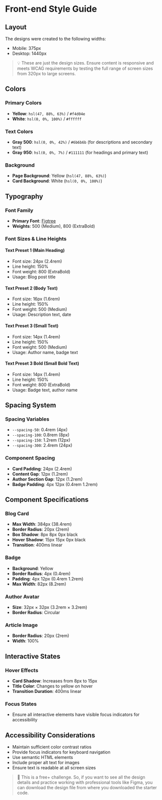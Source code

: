 # Front-end Style Guide

## Layout

The designs were created to the following widths:

- Mobile: 375px
- Desktop: 1440px

> 💡 These are just the design sizes. Ensure content is responsive and meets WCAG requirements by testing the full range of screen sizes from 320px to large screens.

## Colors

### Primary Colors

- **Yellow**: `hsl(47, 88%, 63%)` / `#f4d04e`
- **White**: `hsl(0, 0%, 100%)` / `#ffffff`

### Text Colors

- **Gray 500**: `hsl(0, 0%, 42%)` / `#6b6b6b` (for descriptions and secondary text)
- **Gray 950**: `hsl(0, 0%, 7%)` / `#111111` (for headings and primary text)

### Background

- **Page Background**: Yellow (`hsl(47, 88%, 63%)`)
- **Card Background**: White (`hsl(0, 0%, 100%)`)

## Typography

### Font Family

- **Primary Font**: [Figtree](https://fonts.google.com/specimen/Figtree)
- **Weights**: 500 (Medium), 800 (ExtraBold)

### Font Sizes & Line Heights

#### Text Preset 1 (Main Heading)

- Font size: 24px (2.4rem)
- Line height: 150%
- Font weight: 800 (ExtraBold)
- Usage: Blog post title

#### Text Preset 2 (Body Text)

- Font size: 16px (1.6rem)
- Line height: 150%
- Font weight: 500 (Medium)
- Usage: Description text, date

#### Text Preset 3 (Small Text)

- Font size: 14px (1.4rem)
- Line height: 150%
- Font weight: 500 (Medium)
- Usage: Author name, badge text

#### Text Preset 3 Bold (Small Bold Text)

- Font size: 14px (1.4rem)
- Line height: 150%
- Font weight: 800 (ExtraBold)
- Usage: Badge text, author name

## Spacing System

### Spacing Variables

- `--spacing-50`: 0.4rem (4px)
- `--spacing-100`: 0.8rem (8px)
- `--spacing-150`: 1.2rem (12px)
- `--spacing-300`: 2.4rem (24px)

### Component Spacing

- **Card Padding**: 24px (2.4rem)
- **Content Gap**: 12px (1.2rem)
- **Author Section Gap**: 12px (1.2rem)
- **Badge Padding**: 4px 12px (0.4rem 1.2rem)

## Component Specifications

### Blog Card

- **Max Width**: 384px (38.4rem)
- **Border Radius**: 20px (2rem)
- **Box Shadow**: 8px 8px 0px black
- **Hover Shadow**: 15px 15px 0px black
- **Transition**: 400ms linear

### Badge

- **Background**: Yellow
- **Border Radius**: 4px (0.4rem)
- **Padding**: 4px 12px (0.4rem 1.2rem)
- **Max Width**: 82px (8.2rem)

### Author Avatar

- **Size**: 32px × 32px (3.2rem × 3.2rem)
- **Border Radius**: Circular

### Article Image

- **Border Radius**: 20px (2rem)
- **Width**: 100%

## Interactive States

### Hover Effects

- **Card Shadow**: Increases from 8px to 15px
- **Title Color**: Changes to yellow on hover
- **Transition Duration**: 400ms linear

### Focus States

- Ensure all interactive elements have visible focus indicators for accessibility

## Accessibility Considerations

- Maintain sufficient color contrast ratios
- Provide focus indicators for keyboard navigation
- Use semantic HTML elements
- Include proper alt text for images
- Ensure text is readable at all screen sizes

> 💎 This is a free+ challenge. So, if you want to see all the design details and practice working with professional tools like Figma, you can download the design file from where you downloaded the starter code.
